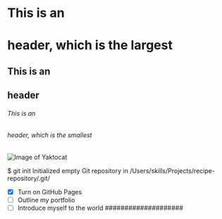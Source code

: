 # This is an <h1> header, which is the largest
## This is an <h2> header
###### This is an <h6> header, which is the smallest
![Image of Yaktocat](https://octodex.github.com/images/yaktocat.png)
  
  $ git init
Initialized empty Git repository in /Users/skills/Projects/recipe-repository/.git/
  
- [x] Turn on GitHub Pages
- [ ] Outline my portfolio
- [ ] Introduce myself to the world
####################

